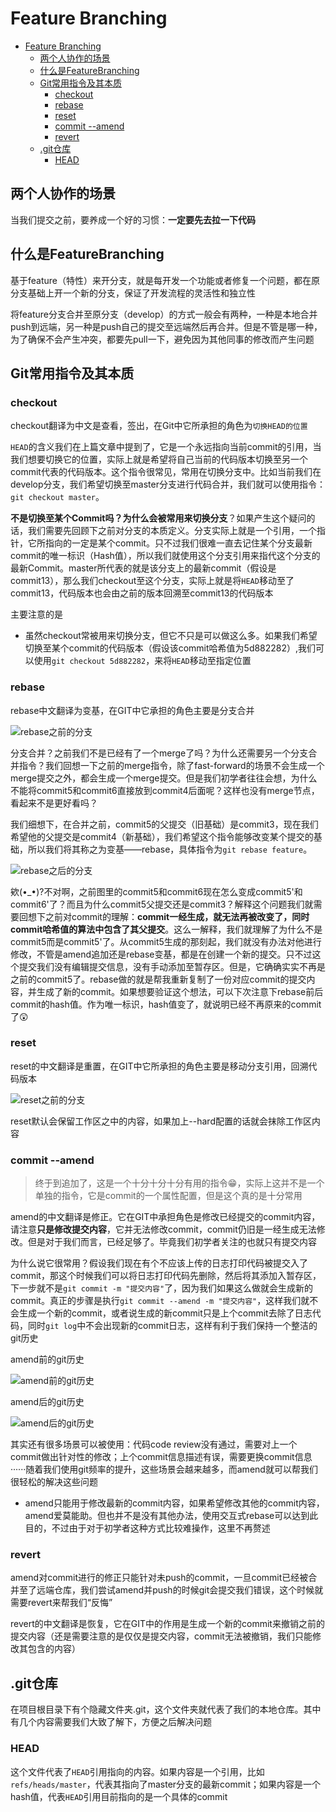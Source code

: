 # Feature Branching

- [Feature Branching](#feature-branching)
  - [两个人协作的场景](#两个人协作的场景)
  - [什么是FeatureBranching](#什么是featurebranching)
  - [Git常用指令及其本质](#git常用指令及其本质)
    - [checkout](#checkout)
    - [rebase](#rebase)
    - [reset](#reset)
    - [commit --amend](#commit---amend)
    - [revert](#revert)
  - [.git仓库](#git仓库)
    - [HEAD](#head)

## 两个人协作的场景

当我们提交之前，要养成一个好的习惯：**一定要先去拉一下代码**

## 什么是FeatureBranching

基于feature（特性）来开分支，就是每开发一个功能或者修复一个问题，都在原分支基础上开一个新的分支，保证了开发流程的灵活性和独立性

将feature分支合并至原分支（develop）的方式一般会有两种，一种是本地合并push到远端，另一种是push自己的提交至远端然后再合并。但是不管是哪一种，为了确保不会产生冲突，都要先pull一下，避免因为其他同事的修改而产生问题

## Git常用指令及其本质

### checkout

checkout翻译为中文是查看，签出，在Git中它所承担的角色为```切换HEAD的位置```

```HEAD```的含义我们在上篇文章中提到了，它是一个永远指向当前commit的引用，当我们想要切换它的位置，实际上就是希望将自己当前的代码版本切换至另一个commit代表的代码版本。这个指令很常见，常用在切换分支中。比如当前我们在develop分支，我们希望切换至master分支进行代码合并，我们就可以使用指令：```git checkout master```。

**不是切换至某个Commit吗？为什么会被常用来切换分支**？如果产生这个疑问的话，我们需要先回顾下之前对分支的本质定义。分支实际上就是一个引用，一个指针，它所指向的一定是某个commit。只不过我们很难一直去记住某个分支最新commit的唯一标识（Hash值），所以我们就使用这个分支引用来指代这个分支的最新Commit。master所代表的就是该分支上的最新commit（假设是commit13），那么我们checkout至这个分支，实际上就是将```HEAD```移动至了commit13，代码版本也会由之前的版本回溯至commit13的代码版本

主要注意的是

- 虽然checkout常被用来切换分支，但它不只是可以做这么多。如果我们希望切换至某个commit的代码版本（假设该commit哈希值为5d882282）,我们可以使用```git checkout 5d882282```，来将```HEAD```移动至指定位置

### rebase

rebase中文翻译为变基，在GIT中它承担的角色主要是分支合并

![rebase之前的分支](../pic/git/rebase-before.png)

分支合并？之前我们不是已经有了一个merge了吗？为什么还需要另一个分支合并指令？我们回想一下之前的merge指令，除了fast-forward的场景不会生成一个merge提交之外，都会生成一个merge提交。但是我们初学者往往会想，为什么不能将commit5和commit6直接放到commit4后面呢？这样也没有merge节点，看起来不是更好看吗？

我们细想下，在合并之前，commit5的父提交（旧基础）是commit3，现在我们希望他的父提交是commit4（新基础），我们希望这个指令能够改变某个提交的基础，所以我们将其称之为变基——rebase，具体指令为```git rebase feature```。

![rebase之后的分支](../pic/git/after-rebase.png)

欸(•_•)?不对啊，之前图里的commit5和commit6现在怎么变成commit5'和commit6'了？而且为什么commit5父提交还是commit3？解释这个问题我们就需要回想下之前对commit的理解：**commit一经生成，就无法再被改变了，同时commit哈希值的算法中包含了其父提交**。这么一解释，我们就理解了为什么不是commit5而是commit5'了。从commit5生成的那刻起，我们就没有办法对他进行修改，不管是amend追加还是rebase变基，都是在创建一个新的提交。只不过这个提交我们没有编辑提交信息，没有手动添加至暂存区。但是，它确确实实不再是之前的commit5了。rebase做的就是帮我重新复制了一份对应commit的提交内容，并生成了新的commit。如果想要验证这个想法，可以下次注意下rebase前后commit的hash值。作为唯一标识，hash值变了，就说明已经不再原来的commit了😲

### reset

reset的中文翻译是重置，在GIT中它所承担的角色主要是移动分支引用，回溯代码版本

![reset之前的分支](../pic/git/before-reset.png)

reset默认会保留工作区之中的内容，如果加上--hard配置的话就会抹除工作区内容

### commit --amend

>终于到追加了，这是一个十分十分十分有用的指令😁，实际上这并不是一个单独的指令，它是commit的一个属性配置，但是这个真的是十分常用

amend的中文翻译是修正。它在GIT中承担角色是修改已经提交的commit内容，请注意**只是修改提交内容**，它并无法修改commit，commit仍旧是一经生成无法修改。但是对于我们而言，已经足够了。毕竟我们初学者关注的也就只有提交内容

为什么说它很常用？假设我们现在有个不应该上传的日志打印代码被提交入了commit，那这个时候我们可以将日志打印代码先删除，然后将其添加入暂存区，下一步就不是```git commit -m "提交内容"```了，因为我们如果这么做就会生成新的commit。真正的步骤是执行```git commit --amend -m "提交内容"```，这样我们就不会生成一个新的commit，或者说生成的新commit只是上个commit去除了日志代码，同时```git log```中不会出现新的commit日志，这样有利于我们保持一个整洁的git历史

amend前的git历史

![amend前的git历史](../pic/git/before-amend.png)

amend后的git历史

![amend后的git历史](../pic/git/after-amend.png)

其实还有很多场景可以被使用：代码code review没有通过，需要对上一个commit做出针对性的修改；上个commit信息描述有误，需要更换commit信息······随着我们使用git频率的提升，这些场景会越来越多，而amend就可以帮我们很轻松的解决这些问题

- amend只能用于修改最新的commit内容，如果希望修改其他的commit内容，amend爱莫能助。但也并不是没有其他办法，使用交互式rebase可以达到此目的，不过由于对于初学者这种方式比较难操作，这里不再赘述

### revert

amend对commit进行的修正只能针对未push的commit，一旦commit已经被合并至了远端仓库，我们尝试amend并push的时候git会提交我们错误，这个时候就需要revert来帮我们“反悔”

revert的中文翻译是恢复，它在GIT中的作用是生成一个新的commit来撤销之前的提交内容（还是需要注意的是仅仅是提交内容，commit无法被撤销，我们只能修改其包含的内容）

## .git仓库

在项目根目录下有个隐藏文件夹.git，这个文件夹就代表了我们的本地仓库。其中有几个内容需要我们大致了解下，方便之后解决问题

### HEAD

这个文件代表了```HEAD```引用指向的内容。如果内容是一个引用，比如```refs/heads/master```，代表其指向了master分支的最新commit；如果内容是一个hash值，代表```HEAD```引用目前指向的是一个具体的commit
